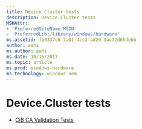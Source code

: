```yaml
---
title: Device.Cluster tests
description: Device.Cluster tests
MSHAttr:
- 'PreferredSiteName:MSDN'
- 'PreferredLib:/library/windows/hardware'
ms.assetid: fb0337c6-7a01-4cc2-ad29-3ac72d65debb
author: aahi
ms.author: aahi
ms.date: 10/15/2017
ms.topic: article
ms.prod: windows-hardware
ms.technology: windows-oem
---
```


# Device.Cluster tests


-   [CiB CA Validation Tests](d69c3a49-48d5-4022-84bc-5ea9cba3d446.md)

 

 






